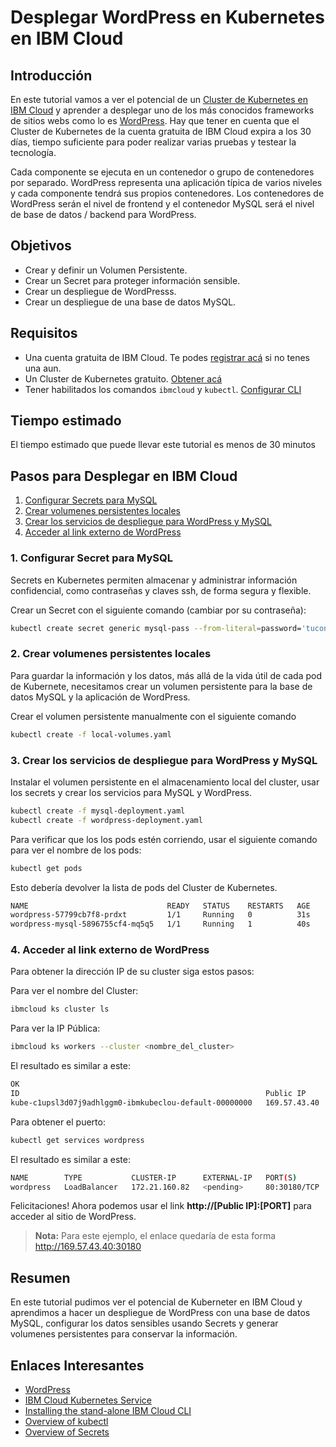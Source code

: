 # Desplegar WordPress en Kubernetes en IBM Cloud

## Introducción

En este tutorial vamos a ver el potencial de un [Cluster de Kubernetes en IBM Cloud](https://www.ibm.com/cloud/kubernetes-service) y aprender a desplegar uno de los más conocidos frameworks de sitios webs como lo es [WordPress](https://wordpress.org/). Hay que tener en cuenta que el Cluster de Kubernetes de la cuenta gratuita de IBM Cloud expira a los 30 días, tiempo suficiente para poder realizar varias pruebas y testear la tecnología.

Cada componente se ejecuta en un contenedor o grupo de contenedores por separado. WordPress representa una aplicación típica de varios niveles y cada componente tendrá sus propios contenedores. Los contenedores de WordPress serán el nivel de frontend y el contenedor MySQL será el nivel de base de datos / backend para WordPress.

## Objetivos
- Crear y definir un Volumen Persistente.
- Crear un Secret para proteger información sensible.
- Crear un despliegue de WordPresss.
- Crear un despliegue de una base de datos MySQL.

## Requisitos
- Una cuenta gratuita de IBM Cloud. Te podes [registrar acá](https://cloud.ibm.com/registration) si no tenes una aun.
- Un Cluster de Kubernetes gratuito. [Obtener acá](https://cloud.ibm.com/kubernetes/catalog/create)
- Tener habilitados los comandos `ibmcloud` y `kubectl`. [Configurar CLI](https://cloud.ibm.com/docs/containers?topic=containers-cs_cli_install)

## Tiempo estimado
El tiempo estimado que puede llevar este tutorial es menos de 30 minutos

## Pasos para Desplegar en IBM Cloud
1. [Configurar Secrets para MySQL](#1-configurar-secret-para-mysql)
2. [Crear volumenes persistentes locales](#2-crear-volumenes-persistentes-locales)
3. [Crear los servicios de despliegue para WordPress y MySQL](#3-crear-los-servicios-de-despliegue-para-wordpress-y-mysql)
4. [Acceder al link externo de WordPress](#Accessing-the-external-wordpress-link)

### 1. Configurar Secret para MySQL
Secrets en Kubernetes permiten almacenar y administrar información confidencial, como contraseñas y claves ssh, de forma segura y flexible.

Crear un Secret con el siguiente comando (cambiar por su contraseña):
```bash
kubectl create secret generic mysql-pass --from-literal=password='tucontraseniasegura'
```

### 2. Crear volumenes persistentes locales
Para guardar la información y los datos, más allá de la vida útil de cada pod de Kubernete, necesitamos crear un volumen persistente para la base de datos MySQL y la aplicación de WordPress.

Crear el volumen persistente manualmente con el siguiente comando
```bash
kubectl create -f local-volumes.yaml
```
### 3. Crear los servicios de despliegue para WordPress y MySQL
Instalar el volumen persistente en el almacenamiento local del cluster, usar los secrets y crear los servicios para MySQL y WordPress.

```bash
kubectl create -f mysql-deployment.yaml
kubectl create -f wordpress-deployment.yaml
```

Para verificar que los los pods estén corriendo, usar el siguiente comando para ver el nombre de los pods:

```bash
kubectl get pods
```

Esto debería devolver la lista de pods del Cluster de Kubernetes.

```bash
NAME                               READY   STATUS    RESTARTS   AGE
wordpress-57799cb7f8-prdxt         1/1     Running   0          31s
wordpress-mysql-5896755cf4-mq5q5   1/1     Running   1          40s
```

### 4. Acceder al link externo de WordPress
Para obtener la dirección IP de su cluster siga estos pasos:

Para ver el nombre del Cluster:
```bash
ibmcloud ks cluster ls
```
Para ver la IP Pública:
```bash
ibmcloud ks workers --cluster <nombre_del_cluster>
```
El resultado es similar a este:
```bash
OK
ID                                                       Public IP      Private IP      Flavor   State    Status   Zone    Version   
kube-c1upsl3d07j9adhlggm0-ibmkubeclou-default-00000000   169.57.43.40   10.131.75.187   free     normal   Ready
```
Para obtener el puerto:
```bash
kubectl get services wordpress
```

El resultado es similar a este:
```bash
NAME        TYPE           CLUSTER-IP      EXTERNAL-IP   PORT(S)        AGE
wordpress   LoadBalancer   172.21.160.82   <pending>     80:30180/TCP   23s
```

Felicitaciones! Ahora podemos usar el link **http://[Public IP]:[PORT]** para acceder al sitio de WordPress.

> **Nota:** Para este ejemplo, el enlace quedaría de esta forma http://169.57.43.40:30180

## Resumen

En este tutorial pudimos ver el potencial de Kuberneter en IBM Cloud y aprendimos a hacer un despliegue de WordPress con una base de datos MySQL, configurar los datos sensibles usando Secrets y generar volumenes persistentes para conservar la información.


## Enlaces Interesantes
- [WordPress](https://wordpress.org/)
- [IBM Cloud Kubernetes Service](https://www.ibm.com/cloud/kubernetes-service)
- [Installing the stand-alone IBM Cloud CLI](https://cloud.ibm.com/docs/cli?topic=cli-install-ibmcloud-cli)
- [Overview of kubectl](https://kubernetes.io/docs/reference/kubectl/overview/)
- [Overview of Secrets](https://kubernetes.io/docs/concepts/configuration/secret/)

